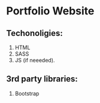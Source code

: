 # Portfolio Website

## Techonoligies:

1. HTML
2. SASS
3. JS (if neeeded).

## 3rd party libraries:

1. Bootstrap
